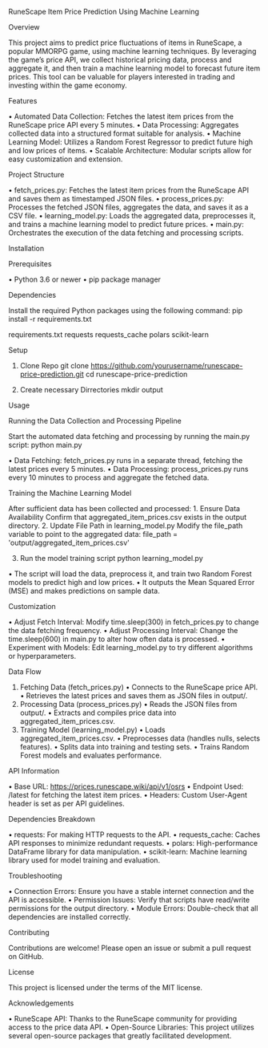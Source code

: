 RuneScape Item Price Prediction Using Machine Learning

Overview

This project aims to predict price fluctuations of items in RuneScape, a popular MMORPG game, using machine learning techniques. By leveraging the game’s price API, we collect historical pricing data, process and aggregate it, and then train a machine learning model to forecast future item prices. This tool can be valuable for players interested in trading and investing within the game economy.

Features

•	Automated Data Collection: Fetches the latest item prices from the RuneScape price API every 5 minutes.
•	Data Processing: Aggregates collected data into a structured format suitable for analysis.
•	Machine Learning Model: Utilizes a Random Forest Regressor to predict future high and low prices of items.
•	Scalable Architecture: Modular scripts allow for easy customization and extension.

Project Structure

•	fetch_prices.py: Fetches the latest item prices from the RuneScape API and saves them as timestamped JSON files.
•	process_prices.py: Processes the fetched JSON files, aggregates the data, and saves it as a CSV file.
•	learning_model.py: Loads the aggregated data, preprocesses it, and trains a machine learning model to predict future prices.
•	main.py: Orchestrates the execution of the data fetching and processing scripts.

Installation

Prerequisites

•	Python 3.6 or newer
•	pip package manager

Dependencies

Install the required Python packages using the following command:
pip install -r requirements.txt

requirements.txt
requests
requests_cache
polars
scikit-learn

Setup

1. Clone Repo
git clone https://github.com/yourusername/runescape-price-prediction.git
cd runescape-price-prediction

2. Create necessary Dirrectories
mkdir output

Usage

Running the Data Collection and Processing Pipeline

Start the automated data fetching and processing by running the main.py script:
python main.py

•	Data Fetching: fetch_prices.py runs in a separate thread, fetching the latest prices every 5 minutes.
•	Data Processing: process_prices.py runs every 10 minutes to process and aggregate the fetched data.

Training the Machine Learning Model

After sufficient data has been collected and processed:
	1.	Ensure Data Availability
Confirm that aggregated_item_prices.csv exists in the output directory.
	2.	Update File Path in learning_model.py
Modify the file_path variable to point to the aggregated data:
file_path = 'output/aggregated_item_prices.csv'

3. Run the model training script
python learning_model.py

•	The script will load the data, preprocess it, and train two Random Forest models to predict high and low prices.
	•	It outputs the Mean Squared Error (MSE) and makes predictions on sample data.

Customization

•	Adjust Fetch Interval: Modify time.sleep(300) in fetch_prices.py to change the data fetching frequency.
•	Adjust Processing Interval: Change the time.sleep(600) in main.py to alter how often data is processed.
•	Experiment with Models: Edit learning_model.py to try different algorithms or hyperparameters.

Data Flow

1.	Fetching Data (fetch_prices.py)
  •	Connects to the RuneScape price API.
  •	Retrieves the latest prices and saves them as JSON files in output/.
2.	Processing Data (process_prices.py)
  •	Reads the JSON files from output/.
  •	Extracts and compiles price data into aggregated_item_prices.csv.
3.	Training Model (learning_model.py)
  •	Loads aggregated_item_prices.csv.
  •	Preprocesses data (handles nulls, selects features).
  •	Splits data into training and testing sets.
  •	Trains Random Forest models and evaluates performance.

API Information

•	Base URL: https://prices.runescape.wiki/api/v1/osrs
•	Endpoint Used: /latest for fetching the latest item prices.
•	Headers: Custom User-Agent header is set as per API guidelines.

Dependencies Breakdown

•	requests: For making HTTP requests to the API.
•	requests_cache: Caches API responses to minimize redundant requests.
•	polars: High-performance DataFrame library for data manipulation.
•	scikit-learn: Machine learning library used for model training and evaluation.

Troubleshooting

•	Connection Errors: Ensure you have a stable internet connection and the API is accessible.
•	Permission Issues: Verify that scripts have read/write permissions for the output directory.
•	Module Errors: Double-check that all dependencies are installed correctly.

Contributing

Contributions are welcome! Please open an issue or submit a pull request on GitHub.

License

This project is licensed under the terms of the MIT license.

Acknowledgements

•	RuneScape API: Thanks to the RuneScape community for providing access to the price data API.
•	Open-Source Libraries: This project utilizes several open-source packages that greatly facilitated development.

